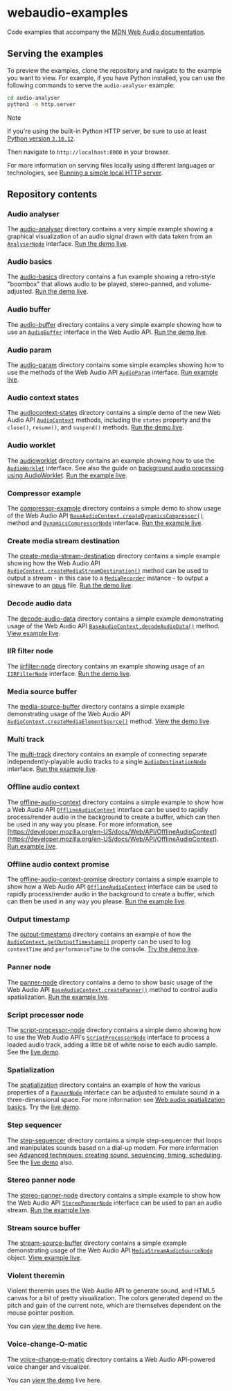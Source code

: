 # webaudio-examples

Code examples that accompany the [MDN Web Audio documentation](https://developer.mozilla.org/en-US/docs/Web/API/Web_Audio_API).

## Serving the examples

To preview the examples, clone the repository and navigate to the example you want to view.
For example, if you have Python installed, you can use the following commands to serve the `audio-analyser` example:

```bash
cd audio-analyser
python3 -m http.server
```

> [!NOTE]
> If you're using the built-in Python HTTP server, be sure to use at least [Python version `3.10.12`](https://www.python.org/downloads/release/python-31012/).

Then navigate to `http://localhost:8000` in your browser.

For more information on serving files locally using different languages or technologies, see [Running a simple local HTTP server](https://developer.mozilla.org/en-US/docs/Learn/Common_questions/Tools_and_setup/set_up_a_local_testing_server#running_a_simple_local_http_server).

## Repository contents

### Audio analyser

The [audio-analyser](https://github.com/mdn/webaudio-examples/tree/main/audio-analyser) directory contains a very simple example showing a graphical visualization of an audio signal drawn with data taken from an [`AnalyserNode`](https://developer.mozilla.org/en-US/docs/Web/API/AnalyserNode) interface. [Run the demo live](http://mdn.github.io/webaudio-examples/audio-analyser/).

### Audio basics

The [audio-basics](https://github.com/mdn/webaudio-examples/tree/main/audio-basics) directory contains a fun example showing a retro-style "boombox" that allows audio to be played, stereo-panned, and volume-adjusted. [Run the demo live](http://mdn.github.io/webaudio-examples/audio-basics/).

### Audio buffer

The [audio-buffer](https://github.com/mdn/webaudio-examples/tree/main/audio-buffer) directory contains a very simple example showing how to use an [`AudioBuffer`](https://developer.mozilla.org/en-US/docs/Web/API/AudioBuffer) interface in the Web Audio API. [Run the demo live](http://mdn.github.io/webaudio-examples/audio-buffer/).

### Audio param

The [audio-param](https://github.com/mdn/webaudio-examples/tree/main/audio-param) directory contains some simple examples showing how to use the methods of the Web Audio API [`AudioParam`](https://developer.mozilla.org/en-US/docs/Web/API/AudioParam) interface. [Run example live](http://mdn.github.io/webaudio-examples/audio-param/).

### Audio context states

The [audiocontext-states](https://github.com/mdn/webaudio-examples/tree/main/audiocontext-states) directory contains a simple demo of the new Web Audio API [`AudioContext`](https://developer.mozilla.org/en-US/docs/Web/API/AudioContext) methods, including the `states` property and the `close()`, `resume()`, and `suspend()` methods. [Run the demo live](http://mdn.github.io/webaudio-examples/audiocontext-states/).

### Audio worklet

The [audioworklet](https://github.com/mdn/webaudio-examples/tree/main/audioworklet) directory contains an example showing how to use the [`AudioWorklet`](https://developer.mozilla.org/en-US/docs/Web/API/AudioWorklet) interface. See also the guide on [background audio processing using AudioWorklet](https://developer.mozilla.org/en-US/docs/Web/API/Web_Audio_API/Using_AudioWorklet). [Run the example live](http://mdn.github.io/webaudio-examples/audioworklet/).

### Compressor example

The [compressor-example](https://github.com/mdn/webaudio-examples/tree/main/compressor-example) directory contains a simple demo to show usage of the Web Audio API [`BaseAudioContext.createDynamicsCompressor()`](https://developer.mozilla.org/en-US/docs/Web/API/BaseAudioContext/createDynamicsCompressor) method and [`DynamicsCompressorNode`](https://developer.mozilla.org/en-US/docs/Web/API/DynamicsCompressorNode) interface. [Run the example live](http://mdn.github.io/webaudio-examples/compressor-example/).

### Create media stream destination

The [create-media-stream-destination](https://github.com/mdn/webaudio-examples/tree/main/create-media-stream-destination) directory contains a simple example showing how the Web Audio API [`AudioContext.createMediaStreamDestination()`](https://developer.mozilla.org/en-US/docs/Web/API/AudioContext/createMediaStreamDestination) method can be used to output a stream - in this case to a [`MediaRecorder`](https://developer.mozilla.org/en-US/docs/Web/API/MediaRecorder) instance - to output a sinewave to an [opus](https://developer.mozilla.org/en-US/docs/Web/Media/Formats/Audio_codecs#Opus) file. [Run the demo live](http://mdn.github.io/webaudio-examples/create-media-stream-destination/).

### Decode audio data

The [decode-audio-data](https://github.com/mdn/webaudio-examples/tree/main/decode-audio-data) directory contains a simple example demonstrating usage of the Web Audio API [`BaseAudioContext.decodeAudioData()`](https://developer.mozilla.org/en-US/docs/Web/API/BaseAudioContext/decodeAudioData) method. [View example live](http://mdn.github.io/webaudio-examples/decode-audio-data/promise).

### IIR filter node

The [iirfilter-node](https://github.com/mdn/webaudio-examples/tree/main/iirfilter-node) directory contains an example showing usage of an [`IIRFilterNode`](https://developer.mozilla.org/en-US/docs/Web/API/IIRFilterNode) interface. [Run the demo live](http://mdn.github.io/webaudio-examples/iirfilter-node/).

### Media source buffer

The [media-source-buffer](https://github.com/mdn/webaudio-examples/tree/main/media-source-buffer) directory contains a simple example demonstrating usage of the Web Audio API [`AudioContext.createMediaElementSource()`](https://developer.mozilla.org/en-US/docs/Web/API/AudioContext/createMediaElementSource) method. [View the demo live](http://mdn.github.io/webaudio-examples/media-source-buffer/).

### Multi track

The [multi-track](https://github.com/mdn/webaudio-examples/tree/main/multi-track) directory contains an example of connecting separate independently-playable audio tracks to a single [`AudioDestinationNode`](https://developer.mozilla.org/en-US/docs/Web/API/AudioDestinationNode) interface. [Run the example live](http://mdn.github.io/webaudio-examples/multi-track/).

### Offline audio context

The [offline-audio-context](https://github.com/mdn/webaudio-examples/tree/main/offline-audio-context) directory contains a simple example to show how a Web Audio API [`OfflineAudioContext`](https://developer.mozilla.org/en-US/docs/Web/API/OfflineAudioContext) interface can be used to rapidly process/render audio in the background to create a buffer, which can then be used in any way you please. For more information, see [https://developer.mozilla.org/en-US/docs/Web/API/OfflineAudioContext](https://developer.mozilla.org/en-US/docs/Web/API/OfflineAudioContext). [Run example live](http://mdn.github.io/webaudio-examples/offline-audio-context/).

### Offline audio context promise

The [offline-audio-context-promise](https://github.com/mdn/webaudio-examples/tree/main/offline-audio-context-promise) directory contains a simple example to show how a Web Audio API [`OfflineAudioContext`](https://developer.mozilla.org/en-US/docs/Web/API/OfflineAudioContext) interface can be used to rapidly process/render audio in the background to create a buffer, which can then be used in any way you please. [Run the example live](http://mdn.github.io/webaudio-examples/offline-audio-context-promise/).

### Output timestamp

The [output-timestamp](https://github.com/mdn/webaudio-examples/tree/main/output-timestamp) directory contains an example of how the [`AudioContext.getOutputTimestamp()`](https://developer.mozilla.org/en-US/docs/Web/API/AudioContext/getOutputTimestamp) property can be used to log `contextTime` and `performanceTime` to the console. [Try the demo live](https://mdn.github.io/webaudio-examples/output-timestamp/).

### Panner node

The [panner-node](https://github.com/mdn/webaudio-examples/tree/main/panner-node) directory contains a demo to show basic usage of the Web Audio API [`BaseAudioContext.createPanner()`](https://developer.mozilla.org/en-US/docs/Web/API/AudioContext/createPanner) method to control audio spatialization. [Run the example live](http://mdn.github.io/webaudio-examples/panner-node/).

### Script processor node

The [script-processor-node](https://github.com/mdn/webaudio-examples/tree/main/script-processor-node) directory contains a simple demo showing how to use the Web Audio API's [`ScriptProcessorNode`](https://developer.mozilla.org/en-US/docs/Web/API/ScriptProcessorNode) interface to process a loaded audio track, adding a little bit of white noise to each audio sample. See the [live demo](http://mdn.github.io/webaudio-examples/script-processor-node/).

### Spatialization

The [spatialization](https://github.com/mdn/webaudio-examples/tree/main/spatialization) directory contains an example of how the various properties of a [`PannerNode`](https://developer.mozilla.org/en-US/docs/Web/API/PannerNode) interface can be adjusted to emulate sound in a three-dimensional space. For more information see [Web audio spatialization basics](https://developer.mozilla.org/en-US/docs/Web/API/Web_Audio_API/Web_audio_spatialization_basics). Try the [live demo](http://mdn.github.io/webaudio-examples/spatialization/).

### Step sequencer

The [step-sequencer](https://github.com/mdn/webaudio-examples/tree/main/step-sequencer) directory contains a simple step-sequencer that loops and manipulates sounds based on a dial-up modem. For more information see [Advanced techniques: creating sound, sequencing, timing, scheduling](https://developer.mozilla.org/en-US/docs/Web/API/Web_Audio_API/Advanced_techniques). See the [live demo](http://mdn.github.io/webaudio-examples/step-sequencer/) also.

### Stereo panner node

The [stereo-panner-node](https://github.com/mdn/webaudio-examples/tree/main/stereo-panner-node) directory contains a simple example to show how the Web Audio API [`StereoPannerNode`](https://developer.mozilla.org/en-US/docs/Web/API/StereoPannerNode) interface can be used to pan an audio stream. [Run the example live](http://mdn.github.io/webaudio-examples/stereo-panner-node/).

### Stream source buffer

The [stream-source-buffer](https://github.com/mdn/webaudio-examples/tree/main/stream-source-buffer) directory contains a simple example demonstrating usage of the Web Audio API [`MediaStreamAudioSourceNode`](https://developer.mozilla.org/en-US/docs/Web/API/MediaStreamAudioSourceNode) object. [View example live](http://mdn.github.io/webaudio-examples/stream-source-buffer/).

### Violent theremin

Violent theremin uses the Web Audio API to generate sound, and HTML5 canvas for a bit of pretty visualization. The colors generated depend on the pitch and gain of the current note, which are themselves dependent on the mouse pointer position.

You can [view the demo](http://mdn.github.io/webaudio-examples/violent-theremin/) live here.

### Voice-change-O-matic

The [voice-change-o-matic](https://github.com/mdn/webaudio-examples/tree/main/voice-change-o-matic) directory contains a Web Audio API-powered voice changer and visualizer.

You can [view the demo](http://mdn.github.io/webaudio-examples/voice-change-o-matic/) live here.

